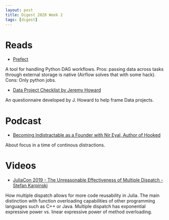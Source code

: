 ```yaml
---
layout: post
title: Digest 2020 Week 2
tags: [digest]
---
```


# Reads
* [Prefect](https://docs.prefect.io/core/welcome/why_not_airflow.html)

A tool for handling Python DAG workflows. Pros: passing data across tasks through external storage is native (Airflow solves that with some hack). Cons: Only python jobs.

* [Data Project Checklist by Jeremy Howard](https://www.fast.ai/2020/01/07/data-questionnaire/)

An questionnaire developed by J. Howard to help frame Data projects.

# Podcast
* [Becoming Indistractable as a Founder with Nir Eyal, Author of Hooked](https://www.indiehackers.com/podcast/117-nir-eyal-of-indistractable)

About focus in a time of continous distractions. 

# Videos

* [JuliaCon 2019 - The Unreasonable Effectiveness of Multiple Dispatch - Stefan Karpinski](https://www.youtube.com/watch?v=kc9HwsxE1OY)

How multiple dispatch allows for more code reusability in Julia. The main distinction with function overloading capabilities of other programming languages such as C++ or Java. Multiple dispatch has exponential expressive power vs. linear expressive power of method overloading.

